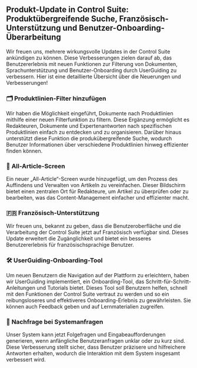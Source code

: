 ## Produkt-Update in Control Suite: Produktübergreifende Suche, Französisch-Unterstützung und Benutzer-Onboarding-Überarbeitung

Wir freuen uns, mehrere wirkungsvolle Updates in der Control Suite ankündigen zu können. Diese Verbesserungen zielen darauf ab, das Benutzererlebnis mit neuen Funktionen zur Filterung von Dokumenten, Sprachunterstützung und Benutzer-Onboarding durch UserGuiding zu verbessern. Hier ist eine detaillierte Übersicht über die Neuerungen und Verbesserungen!

### 🗂️ **Produktlinien-Filter hinzufügen**

Wir haben die Möglichkeit eingeführt, Dokumente nach Produktlinien mithilfe einer neuen Filterfunktion zu filtern. Diese Ergänzung ermöglicht es Redakteuren, Dokumente und Expertenantworten nach spezifischen Produktlinien einfach zu entdecken und zu organisieren. Darüber hinaus unterstützt diese Funktion die produkübergreifende Suche, wodurch Benutzer Informationen über verschiedene Produktlinien hinweg effizienter finden können.

### 📰 **All-Article-Screen**

Ein neuer „All-Article“-Screen wurde hinzugefügt, um den Prozess des Auffindens und Verwalten von Artikeln zu vereinfachen. Dieser Bildschirm bietet einen zentralen Ort für Redakteure, um Artikel zu überprüfen oder zu bearbeiten, was das Content-Management einfacher und effizienter macht.

### 🇫🇷 **Französisch-Unterstützung**

Wir freuen uns, bekannt zu geben, dass die Benutzeroberfläche und die Verarbeitung der Control Suite jetzt auf Französisch verfügbar sind. Dieses Update erweitert die Zugänglichkeit und bietet ein besseres Benutzererlebnis für französischsprachige Benutzer.

### 🛠️ **UserGuiding-Onboarding-Tool**

Um neuen Benutzern die Navigation auf der Plattform zu erleichtern, haben wir UserGuiding implementiert, ein Onboarding-Tool, das Schritt-für-Schritt-Anleitungen und Tutorials bietet. Dieses Tool soll Benutzern helfen, schnell mit den Funktionen der Control Suite vertraut zu werden und so ein reibungsloseres und effektiveres Onboarding-Erlebnis zu gewährleisten. Sie können auch Feedback geben und auf Lernmaterialien zugreifen.

### 🤖 **Nachfrage bei Systemanfragen**

Unser System kann jetzt Folgefragen und Eingabeaufforderungen generieren, wenn anfängliche Benutzeranfragen unklar oder zu kurz sind. Diese Verbesserung stellt sicher, dass Benutzer präzisere und hilfreichere Antworten erhalten, wodurch die Interaktion mit dem System insgesamt verbessert wird.


